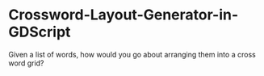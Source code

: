 # Crossword-Layout-Generator-in-GDScript
Given a list of words, how would you go about arranging them into a cross word grid?
